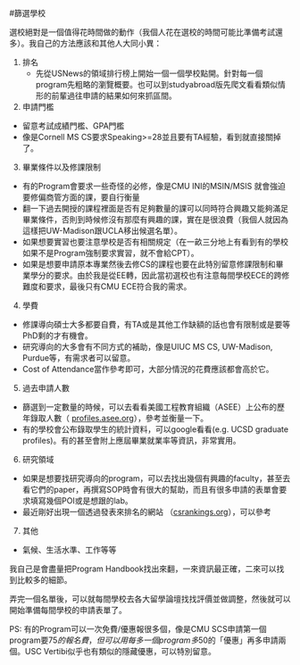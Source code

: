 #篩選學校

選校絕對是一個值得花時間做的動作（我個人花在選校的時間可能比準備考試還多）。我自己的方法應該和其他人大同小異：
1. 排名
    - 先從USNews的領域排行榜上開始一個一個學校點開。針對每一個program先粗略的瀏覽概要。也可以到studyabroad版先爬文看看類似情形的前輩過往申請的結果如何來抓區間。
2. 申請門檻
  - 留意考試成績門檻、GPA門檻
  - 像是Cornell MS CS要求Speaking>=28並且要有TA經驗，看到就直接關掉了。
3. 畢業條件以及修課限制
  - 有的Program會要求一些奇怪的必修，像是CMU INI的MSIN/MSIS 就會強迫要修偏商管方面的課，要自行衡量
  - 翻一下過去開授的課程裡面是否有足夠數量的課可以同時符合興趣又能夠滿足畢業條件，否則到時候修沒有那麼有興趣的課，實在是很浪費（我個人就因為這樣把UW-Madison跟UCLA移出候選名單）。
  - 如果想要實習也要注意學校是否有相關規定（在一畝三分地上有看到有的學校如果不是Program強制要求實習，就不會給CPT）。
  - 如果是想要申請原本專業然後去修CS的課程也要在此特別留意修課限制和畢業學分的要求。由於我是從EE轉，因此當初選校也有注意每間學校ECE的跨修難度和要求，最後只有CMU ECE符合我的需求。
4. 學費
  - 修課導向碩士大多都要自費，有TA或是其他工作缺額的話也會有限制或是要等PhD剩的才有機會。
  - 研究導向的大多會有不同方式的補助，像是UIUC MS CS, UW-Madison, Purdue等，有需求者可以留意。
  - Cost of Attendance當作參考即可，大部分情況的花費應該都會高於它。
5. 過去申請人數
 - 篩選到一定數量的時候，可以去看看美國工程教育組織（ASEE）上公布的歷年錄取人數（ [profiles.asee.org](http://profiles.asee.org/)），參考並衡量一下。
 - 有的學校會公布錄取學生的統計資料，可以google看看(e.g. UCSD graduate profiles)。有的甚至會附上應屆畢業就業率等資訊，非常實用。
6. 研究領域
 - 如果是想要找研究導向的program，可以去找出幾個有興趣的faculty，甚至去看它們的paper，再撰寫SOP時會有很大的幫助，而且有很多申請的表單會要求填寫幾個POI或是想跟的lab。
 - 最近剛好出現一個透過發表來排名的網站 （[csrankings.org](http://csrankings.org)），可以參考
7. 其他
 - 氣候、生活水準、工作等等

我自己是會盡量把Program Handbook找出來翻，一來資訊最正確，二來可以找到比較多的細節。

 弄完一個名單後，可以就每間學校去各大留學論壇找找評價並做調整，然後就可以開始準備每間學校的申請表單了。
 
 
 PS: 有的Program可以一次免費/優惠報很多個，像是CMU SCS申請第一個program要75$的報名費，但可以用每多一個program多50$的「優惠」再多申請兩個。USC Vertibi似乎也有類似的隱藏優惠，可以特別留意。